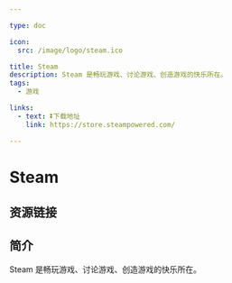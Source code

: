 ```yaml
---

type: doc

icon:
  src: /image/logo/steam.ico

title: Steam
description: Steam 是畅玩游戏、讨论游戏、创造游戏的快乐所在。
tags:
  - 游戏

links:
  - text: ⏬下载地址
    link: https://store.steampowered.com/

---
```


<ShowLogo />

# Steam

<ShowTags />

<ShowBreadcrumb />

## 资源链接

<ShowLinks />

## 简介

Steam 是畅玩游戏、讨论游戏、创造游戏的快乐所在。
